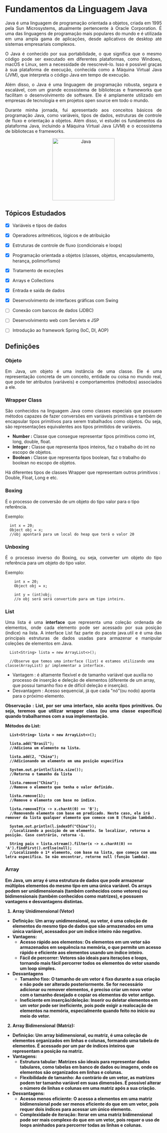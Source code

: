 # Fundamentos da Linguagem Java


<p align="justify">Java é uma linguagem de programação orientada a objetos, criada em 1995 pela Sun Microsystems, atualmente pertencente à Oracle Corporation. É uma das linguagens de programação mais populares do mundo e é utilizada em uma ampla gama de aplicações, desde aplicativos de desktop até sistemas empresariais complexos.
</p>

<p align="justify">O Java é conhecido por sua portabilidade, o que significa que o mesmo código pode ser executado em diferentes plataformas, como Windows, macOS e Linux, sem a necessidade de reescrevê-lo. Isso é possível graças à sua plataforma de execução, conhecida como a Máquina Virtual Java (JVM), que interpreta o código Java em tempo de execução.
</p>



<p align="justify">Além disso, o Java é uma linguagem de programação robusta, segura e escalável, com um grande ecossistema de bibliotecas e frameworks que facilitam o desenvolvimento de software. Ele é amplamente utilizado em empresas de tecnologia e em projetos open source em todo o mundo.
</p>

<p align="justify">Durante minha jornada, fui apresentado aos conceitos básicos de programação Java, como variáveis, tipos de dados, estruturas de controle de fluxo e orientação a objetos. Além disso, vi estudei os fundamentos da  plataforma Java, incluindo a Máquina Virtual Java (JVM) e o ecossistema de bibliotecas e frameworks.</p>


<div align="center" id="">
<img src="https://cdn-icons-png.flaticon.com/512/226/226777.png" title="Javinha" height="200" alt="Java" width="200">
</div>

<h2>Tópicos Estudados</h2>

- [x] Variáveis e tipos de dados
- [x] Operadores aritméticos, lógicos e de atribuição
- [x] Estruturas de controle de fluxo (condicionais e loops)
- [x] Programação orientada a objetos (classes, objetos, encapsulamento, herança, polimorfismo)
- [x] Tratamento de exceções
- [x] Arrays e Collections
- [x] Entrada e saída de dados
- [x] Desenvolvimento de interfaces gráficas com Swing
- [ ] Conexão com bancos de dados (JDBC)
- [ ] Desenvolvimento web com Servlets e JSP
- [ ] Introdução ao framework Spring (IoC, DI, AOP)


<h2> Definições </h2>
<h3>Objeto</h3>
<p align="justify">Em Java, um objeto é uma instância de uma classe. Ele é uma representação concreta de um conceito, entidade ou coisa no mundo real, que pode ter atributos (variáveis) e comportamentos (métodos) associados a ele. </p>

<h3>Wrapper Class</h3>
<p align="justify">São conhecidos na linguagem Java como classes especiais que possuem métodos capazes de fazer conversões em variáveis primitivas e também de encapsular tipos primitivos para serem trabalhados como objetos. Ou seja, são representações equivalentes aos tipos primitidos de variáveis.</p>

* <strong>Number :</strong>  Classe que consegue representar tipos primitivos como int, long, double, float.
* <strong>Integer :</strong> Classe que representa tipos inteiros, faz o trabalho do int no escopo de objetos.
* <strong>Boolean :</strong> Classe que representa tipos boolean, faz o trabalho do boolean no escopo de objetos.

Há diferentes tipos de classes Wrapper que representam outros primitivos : Double, Float, Long e etc.

<h3>Boxing</h3>
<p>É o processo de conversão de um objeto do tipo valor para o tipo referência.</p>
Exemplo:

```
  int x = 20;
  Object obj = x;
  //obj apontará para um local do heap que terá o valor 20
 ```
<h3>Unboxing</h3>
<p align="justify">É o processo inverso do Boxing, ou seja, converter um objeto do tipo referência para um objeto do tipo valor.</p>

Exemplo:
```
    int x = 20;
    Object obj = x;  
    
    int y = (int)obj;
    //o obj será será convertido para um tipo inteiro.
```

<h3>List </h3>
<p align="justify">Uma lista é uma <strong>interface</strong> que representa uma coleção ordenada de elementos, onde cada elemento pode ser acessado por sua posição (índice) na lista. A interface List faz parte do pacote java.util e é uma das principais estruturas de dados usadas para armazenar e manipular coleções de elementos em Java.</p>

```
  List<String> lista = new ArrayList<>();
  
  //Observe que temos uma interface (list) e estamos utilizando uma classe(ArrayList) p/ implementar a interface.
```

* Vantagem : é altamente flexível e de tamanho variável que auxília no processo de inserção e deleção de elementos (diferente de um array, que possui tamanho fixo e de difícil deleção e inserção).
* Desvantagem : Acesso sequencial, já que cada "nó"(ou nodo) aponta para o próximo elemento.

<p align="justify"><strong>Observação : List, por ser uma interface,  não aceita tipos primitívos. Ou seja, teremos que utilizar wrapper class (ou uma classe específica) quando trabalharmos com a sua implementação.<strong></p>

Métodos do List:
  
```
  List<String> lista = new ArrayList<>();
  
  lista.add("Brasil");
  //Adiciona um elemento na lista.

  lista.add(2, "China");
  //Adicionando um elemento em uma posição especifica
  
  System.out.println(lista.size());
  //Retorna o tamanho da lista
  
  lista.remove("China");
  //Remove o elemento que tenha o valor definido.
  
  lista.remove(1);
  //Remove o elemento com base no indice.
  
  lista.removeIf(x -> x.charAt(0) == 'B');
  //Removendo elemento com base em predicado. Neste caso, ele irá remover da lista qualquer elemento que comece com B (função lambda).
  
  System.out.println(l.indexOf("China"));
  //Localizando a posição de um elemento. Se localizar, retorna a posição. Caso contrário, retorna -1.
  
  String pais = lista.stream().filter(x -> x.charAt(0) == 'A').findFirst().orElse(null);
  //Localizando o 1º elemento, com base na lista, que começa com uma letra especifica. Se não encontrar, retorne null (função lambda).
```
  
  
  <h3>Array</h3>
  <p alig="justify">Em Java, um array é uma estrutura de dados que pode armazenar múltiplos elementos do mesmo tipo em uma única variável. Os arrays podem ser unidimensionais (também conhecidos como vetores) ou bidimensionais (também conhecidos como matrizes), e possuem vantagens e desvantagens distintas.
</p>
  
  
1. Array Unidimensional (Vetor)
* Definição: Um array unidimensional, ou vetor, é uma coleção de elementos do mesmo tipo de dados que são armazenados em uma única variável, acessados por um índice inteiro não negativo.
* Vantagens:
  - Acesso rápido aos elementos: Os elementos em um vetor são armazenados em sequência na memória, o que permite um acesso rápido e eficiente aos elementos usando um       índice inteiro.
  - Fácil de percorrer: Vetores são ideais para iterações e loops, tornando mais fácil percorrer todos os elementos do vetor usando um loop simples.
* Desvantagens
  - Tamanho fixo: O tamanho de um vetor é fixo durante a sua criação e não pode ser alterado posteriormente. Se for necessário adicionar ou remover elementos, é preciso criar um novo vetor com o tamanho desejado e copiar os elementos do vetor antigo.
  - Ineficiente em inserção/deleção: Inserir ou deletar elementos em um vetor pode ser ineficiente, pois pode exigir a realocação de elementos na memória, especialmente quando feito no início ou meio do vetor.
  
2. Array Bidimensional (Matriz):
* Definição: Um array bidimensional, ou matriz, é uma coleção de elementos organizados em linhas e colunas, formando uma tabela de elementos. É acessado por um par de índices inteiros que representam a posição na matriz.
* Vantagens:
  - Estrutura tabular: Matrizes são ideais para representar dados tabulares, como tabelas em banco de dados ou imagens, onde os elementos são organizados em linhas e     colunas.
  - Flexibilidade de tamanho: Ao contrário de um vetor, as matrizes podem ter tamanho variável em suas dimensões. É possível alterar o número de linhas e colunas em      uma matriz após a sua criação.
* Desvantagens:
  - Acesso menos eficiente: O acesso a elementos em uma matriz bidimensional pode ser menos eficiente do que em um vetor, pois requer dois índices para acessar um único elemento.
  - Complexidade de iteração: Iterar em uma matriz bidimensional pode ser mais complexo do que em um vetor, pois requer o uso de loops aninhados para percorrer todas as linhas e colunas.



  

  
  

